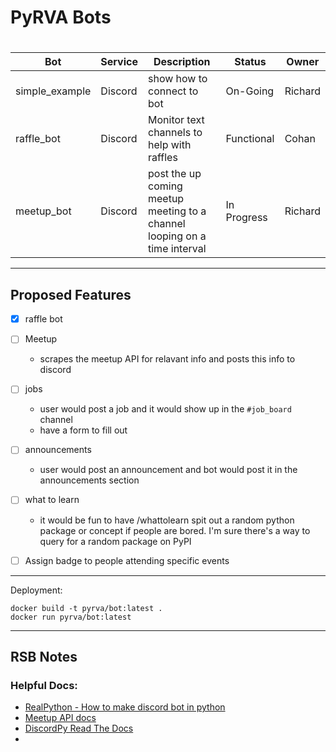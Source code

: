 # PyRVA Bots

# 
Bot | Service | Description | Status | Owner
---|---|---|---|---
simple_example | Discord | show how to connect to bot | On-Going | Richard
raffle_bot | Discord | Monitor text channels to help with raffles | Functional | Cohan
meetup_bot | Discord | post the up coming meetup meeting to a channel looping on a time  interval | In Progress | Richard

---
## Proposed Features

- [X] raffle bot
- [ ] Meetup
    - scrapes the meetup API for relavant info and posts this info to discord
- [ ] jobs
	- user would post a job and it would show up in the `#job_board` channel
	- have a form to fill out
- [ ] announcements
	- user would post an announcement and bot would post it in the announcements section
- [ ] what to learn
	- it would be fun to have /whattolearn spit out a random python package or concept if people are bored. I'm sure there's a way to query for a random package on PyPI
- [ ] Assign badge to people attending specific events


---
Deployment:

```
docker build -t pyrva/bot:latest .
docker run pyrva/bot:latest
```

---
## RSB Notes

### Helpful Docs:
- [RealPython - How to make discord bot in python](https://realpython.com/how-to-make-a-discord-bot-python/#how-to-make-a-discord-bot-in-python)
- [Meetup API docs](https://secure.meetup.com/meetup_api/console/)
- [DiscordPy Read The Docs](https://discordpy.readthedocs.io/en/latest/index.html)
- []()
